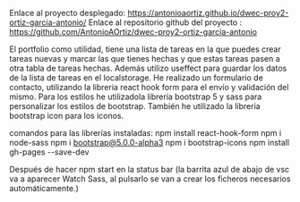 Enlace al proyecto desplegado: https://antonioaortiz.github.io/dwec-proy2-ortiz-garcia-antonio/
Enlace al repositorio github del proyecto : https://github.com/AntonioAOrtiz/dwec-proy2-ortiz-garcia-antonio


El portfolio como utilidad, tiene una lista de tareas en la que puedes crear tareas nuevas y marcar las que tienes hechas y que estas tareas pasen a otra tabla de tareas hechas. Además utilizo useffect para guardar los datos de la lista de tareas en el localstorage.
He realizado un formulario de contacto, utilizando la libreria react hook form para el envío y validación del mismo. 
Para los estilos he utilizadola librería bootstrap 5 y sass para personalizar los estilos de bootstrap. También he utilizado la libreria bootstrap icon para los iconos.

comandos para las librerías instaladas:
npm install react-hook-form
npm i node-sass
npm i bootstrap@5.0.0-alpha3
npm i bootstrap-icons
npm install gh-pages --save-dev

Después de hacer npm start en la status bar (la barrita azul de abajo de vsc va a aparecer Watch Sass, al pulsarlo se van a crear los ficheros necesarios automáticamente.)